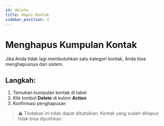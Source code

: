 ```yaml
---
id: delete
title: Hapus Kontak
sidebar_position: 4
---
```


# Menghapus Kumpulan Kontak

Jika Anda tidak lagi membutuhkan satu kategori kontak, Anda bisa menghapusnya dari sistem.

## Langkah:

1. Temukan kumpulan kontak di tabel
2. Klik tombol **Delete** di kolom **Action**
3. Konfirmasi penghapusan

> ⚠️ Tindakan ini tidak dapat dibatalkan. Kontak yang sudah dihapus tidak bisa dipulihkan.
